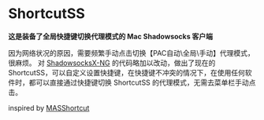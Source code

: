 # ShortcutSS

**这是装备了全局快捷键切换代理模式的 Mac Shadowsocks 客户端**

因为网络状况的原因，需要频繁手动点击切换【PAC自动\全局\手动】代理模式，很麻烦。
对 [ShadowsocksX-NG](https://github.com/shadowsocks/ShadowsocksX-NG) 的代码略加以改动，做出了现在的 ShortcutSS，可以自定义设置快捷键，在快捷键不冲突的情况下，在使用任何软件时，都可以直接通过快捷键切换 ShortcutSS 的代理模式，无需去菜单栏手动点击。

inspired by [MASShortcut](https://github.com/shpakovski/MASShortcut)
